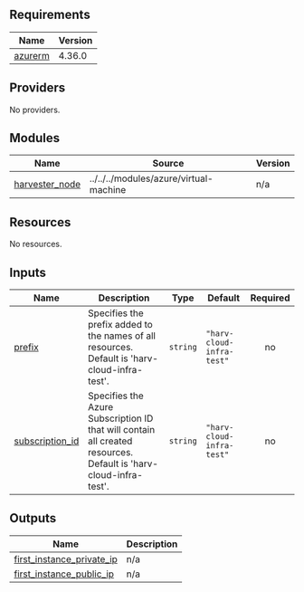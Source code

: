 ## Requirements

| Name | Version |
|------|---------|
| <a name="requirement_azurerm"></a> [azurerm](#requirement\_azurerm) | 4.36.0 |

## Providers

No providers.

## Modules

| Name | Source | Version |
|------|--------|---------|
| <a name="module_harvester_node"></a> [harvester\_node](#module\_harvester\_node) | ../../../modules/azure/virtual-machine | n/a |

## Resources

No resources.

## Inputs

| Name | Description | Type | Default | Required |
|------|-------------|------|---------|:--------:|
| <a name="input_prefix"></a> [prefix](#input\_prefix) | Specifies the prefix added to the names of all resources. Default is 'harv-cloud-infra-test'. | `string` | `"harv-cloud-infra-test"` | no |
| <a name="input_subscription_id"></a> [subscription\_id](#input\_subscription\_id) | Specifies the Azure Subscription ID that will contain all created resources. Default is 'harv-cloud-infra-test'. | `string` | `"harv-cloud-infra-test"` | no |

## Outputs

| Name | Description |
|------|-------------|
| <a name="output_first_instance_private_ip"></a> [first\_instance\_private\_ip](#output\_first\_instance\_private\_ip) | n/a |
| <a name="output_first_instance_public_ip"></a> [first\_instance\_public\_ip](#output\_first\_instance\_public\_ip) | n/a |
